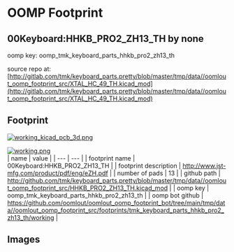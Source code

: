 # OOMP Footprint  
## 00Keyboard:HHKB_PRO2_ZH13_TH  by none  
  
oomp key: oomp_tmk_keyboard_parts_hhkb_pro2_zh13_th  
  
source repo at: [http://gitlab.com/tmk/keyboard_parts.pretty/blob/master/tmp/data//oomlout_oomp_footprint_src/XTAL_HC_49_TH.kicad_mod](http://gitlab.com/tmk/keyboard_parts.pretty/blob/master/tmp/data//oomlout_oomp_footprint_src/XTAL_HC_49_TH.kicad_mod)  
## Footprint  
  
[![working_kicad_pcb_3d.png](working_kicad_pcb_3d_600.png)](working_kicad_pcb_3d.png)  
  
[![working.png](working_600.png)](working.png)  
| name | value | 
| --- | --- | 
| footprint name | 00Keyboard:HHKB_PRO2_ZH13_TH | 
| footprint description | http://www.jst-mfg.com/product/pdf/eng/eZH.pdf | 
| number of pads | 13 | 
| github path | http://github.com/tmk/keyboard_parts.pretty/blob/master/tmp/data//oomlout_oomp_footprint_src/HHKB_PRO2_ZH13_TH.kicad_mod | 
| oomp key | oomp_tmk_keyboard_parts_hhkb_pro2_zh13_th | 
| oomp bot github | https://github.com/oomlout/oomlout_oomp_footprint_bot/tree/main/tmp/data//oomlout_oomp_footprint_src/footprints/tmk_keyboard_parts_hhkb_pro2_zh13_th/working | 
## Images  
